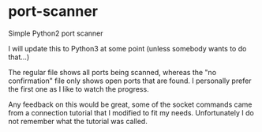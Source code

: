 # port-scanner
Simple Python2 port scanner

I will update this to Python3 at some point (unless somebody wants to do that...)

The regular file shows all ports being scanned, whereas the "no confirmation" file only shows open ports that are found.
I personally prefer the first one as I like to watch the progress.

Any feedback on this would be great, some of the socket commands came from a connection tutorial that I modified to fit my needs. Unfortunately I do not remember what the tutorial was called.
